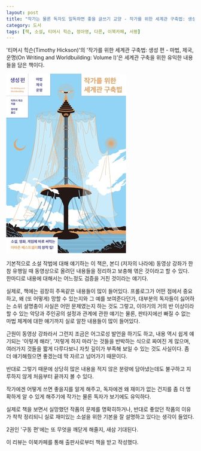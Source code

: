 ```yaml
---
layout: post
title: "작가는 물론 독자도 일독하면 좋을 글쓰기 교양 - 작가를 위한 세계관 구축법: 생성 편"
category: 도서
tags: [책, 소설, 티머시 힉슨, 정아영, 다른, 이북카페, 서평]
---
```


'티머시 힉슨(Timothy Hickson)'의
'작가를 위한 세계관 구축법: 생성 편 - 마법, 제국, 운명(On Writing and Worldbuilding: Volume I)'은
세계관 구축을 위한 유익한 내용들을 담은 책이다.

![표지](/images/book/on-writing-and-worldbuilding-volume-1-book-h480.jpg)

기본적으로 소설 작법에 대해 얘기하는 이 책은,
본디 (저자의 나라에) 동영상 강좌가 한참 유행일 때
동영상으로 올려던 내용들을 정리하고 보충해 엮은 것이라고 할 수 있다.
한마디로 내용에 대해서는 어느정도 검증을 거친 것이라는 얘기다.

실제로, 책에는 굉장히 주옥같은 내용들이 많이 들어있다.
프롤로그가 어떤 점에서 중요하고,
왜 (또 어떻게) 망할 수 있는지와 그 예를 보여준다던가,
대부분의 독자들이 싫어하는 소위 설명충이 사실은 어떤 문제였는지 하는 것도 그렇고,
이야기의 거의 반 이상이라 할 수 있는 악당과 주인공의 설정과 관계에 관한 얘기는 물론,
판타지에선 빠질 수 없는 마법 체계에 대한 얘기까지
실로 알찬 내용들이 많이 들어있다.

근원이 동영상 강좌라서 그런지 조금은 어그로성 발언을 하기도 하고,
내용 역시 쉽게 얘기되는 '이렇게 해라', '저렇게 하지 마라'는 것들을 반박하는 식으로 짜여진 게 많으며,
여러가지 것들을 짧게 다루다보니 자칫 깊이가 부족해 보일 수 있는 것도 사실이다.
좀 더 얘기해줬으면 좋겠는데 딱 자르고 넘어가기 때문이다.

반대로 그렇기 때문에 상당히 많은 내용을 적지 않은 분량에 담아냈는데도 불구하고
지루하지 않게 처음부터 끝까지 볼 수 있다.

작가에겐 어떻게 쓰면 좋을지를 알게 해주고,
독자에겐 왜 재미가 없는 건지를 좀 더 명확하게 알 수 있게 해주기에
작가는 물론 독자가 보기에도 유익하다.

실제로 책을 보면서 실망했던 작품의 문제를 명확히하거나,
반대로 좋았던 작품의 이유가 착착 정리되니
실로 재미있는 소설을 위한 기본을 잘 설명하고 있다는 생각이 들었다.

2권인 '구동 편'에는 또 무엇을 깨닫게 해줄지,
새삼 기대된다.



<div class="im im-info">
이 리뷰는 이북카페를 통해 출판사로부터 책을 받고 작성했다.
</div>
